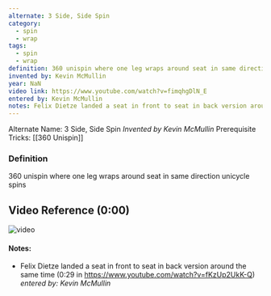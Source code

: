 ```yaml
---
alternate: 3 Side, Side Spin
category:
  - spin
  - wrap
tags:
  - spin
  - wrap
definition: 360 unispin where one leg wraps around seat in same direction unicycle spins
invented by: Kevin McMullin
year: NaN
video link: https://www.youtube.com/watch?v=fimqhgDlN_E
entered by: Kevin McMullin
notes: Felix Dietze landed a seat in front to seat in back version around the same time (0:29 in https://www.youtube.com/watch?v=fKzUp2UkK-Q)
---
```

Alternate Name: 3 Side, Side Spin
*Invented by Kevin McMullin*
Prerequisite Tricks: [[360 Unispin]]

### Definition
360 unispin where one leg wraps around seat in same direction unicycle spins

## Video Reference (0:00)
![video](https://www.youtube.com/watch?v=fimqhgDlN_E)

#### Notes:
- Felix Dietze landed a seat in front to seat in back version around the same time (0:29 in https://www.youtube.com/watch?v=fKzUp2UkK-Q)
*entered by: Kevin McMullin*
